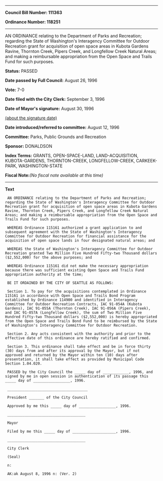 

********

**Council Bill Number: 111363**
   
**Ordinance Number: 118251**
********

 AN ORDINANCE relating to the Department of Parks and Recreation; regarding the State of Washington's Interagency Committee for Outdoor Recreation grant for acquisition of open space areas in Kubota Gardens Ravine, Thornton Creek, Pipers Creek, and Longfellow Creek Natural Areas; and making a reimbursable appropriation from the Open Space and Trails Fund for such purposes.

**Status:** PASSED
   
**Date passed by Full Council:** August 26, 1996
   
**Vote:** 7-0
   
**Date filed with the City Clerk:** September 3, 1996
   
**Date of Mayor's signature:** August 30, 1996
   
[(about the signature date)](/~public/approvaldate.htm)
   
   
   
**Date introduced/referred to committee:** August 12, 1996
   
**Committee:** Parks, Public Grounds and Recreation
   
**Sponsor:** DONALDSON
   
   
**Index Terms:** GRANTS, OPEN-SPACE-LAND, LAND-ACQUISITION, KUBOTA-GARDENS, THORNTON-CREEK, LONGFELLOW-CREEK, CARKEEK-PARK, WASHINGTON-STATE

**Fiscal Note:**_(No fiscal note available at this time)_

********

**Text**
   
```
 AN ORDINANCE relating to the Department of Parks and Recreation; regarding the State of Washington's Interagency Committee for Outdoor Recreation grant for acquisition of open space areas in Kubota Gardens Ravine, Thornton Creek, Pipers Creek, and Longfellow Creek Natural Areas; and making a reimbursable appropriation from the Open Space and Trails Fund for such purposes.

 WHEREAS Ordinance 115161 authorized a grant application to and subsequent agreement with the State of Washington's Interagency Committee for Outdoor Recreation for financial assistance for the acquisition of open space lands in four designated natural areas; and

 WHEREAS the State of Washington's Interagency Committee for Outdoor Recreation granted Two Million Five Hundred Fifty-two Thousand dollars ($2,552,000) for the above purposes; and

 WHEREAS Ordinance 115161 did not make the necessary appropriation because there was sufficient existing Open Space and Trails Fund appropriation authority at the time;

 BE IT ORDAINED BY THE CITY OF SEATTLE AS FOLLOWS:

 Section 1. To pay for the acquisitions contemplated in Ordinance 115161 in accordance with Open Space and Trails Bond Program established by Ordinance 114900 and identified in Interagency Committee for Outdoor Recreation Contracts, IAC 91-054A (Kubota Gardens), IAC 91-055A (Thornton Creek), IAC 91-056A (Pipers Creek), and IAC 91-057A (Longfellow Creek), the sum of Two Million Five Hundred Fifty-two Thousand dollars ($2,552,000) is hereby appropriated from the Open Space and Trails Bond Fund to be reimbursed by the State of Washington's Interagency Committee for Outdoor Recreation.

 Section 2. Any acts consistent with the authority and prior to the effective date of this ordinance are hereby ratified and confirmed.

 Section 3. This ordinance shall take effect and be in force thirty (30) days from and after its approval by the Mayor, but if not approved and returned by the Mayor within ten (10) days after presentation, it shall take effect as provided by Municipal Code Section 1.04.020.

 PASSED by the City Council the _____ day of ____________, 1996, and signed by me in open session in authentication of its passage this _____ day of _________________, 1996.

 _____________________________________

 President _______ of the City Council

 Approved by me this _____ day of _________________, 1996.

 ____________________________________

 Mayor

 Filed by me this _____ day of ____________________, 1996.

 ____________________________________

 City Clerk

 (Seal)

 n:

 AK:ak August 8, 1996 n: (Ver. 2)

```
